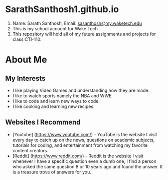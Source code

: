 # SarathSanthosh1.github.io
1. Name: Sarath Santhosh, Email: sasanthosh@my.waketech.edu
2. This is my school account for Wake Tech.
3. This repository will hold all of my future assignments and projects for class CTI-110.

# About Me
## My Interests
* I like playing Video Games and understanding how they are made.
* I like to watch sports namely the NBA and WWE
* I like to code and learn new ways to code.
* I like cooking and learning new recipes.
## Websites I Recommend
* [Youtube] (https://www.youtube.com/) - YouTube is the website I visit every day to catch up on the news, questions on academic subjects, tutorials for coding, and entertainment from watching my favorite content creators.
* [Reddit] (https://www.reddit.com/) - Reddit is the website I visit whenever I have a specific question even a dumb one, I find a person who asked the same question 8 or 10 years ago and found the answer. It is a treasure trove of answers for you.
